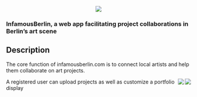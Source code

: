 <div align="center">
  <img src="https://res.cloudinary.com/dbpv82leg/image/upload/c_fill,g_auto,w_300/v1673965776/logo.png" />
</div>

### InfamousBerlin, a web app facilitating project collaborations in Berlin’s art scene

## Description

The core function of infamousberlin.com is to connect local artists and help them collaborate on art projects.

<img align="right" src="https://res.cloudinary.com/dbpv82leg/image/upload/c_scale,w_600/v1674051027/project-show.gif" />A registered user can upload projects
<img align="right" src="https://res.cloudinary.com/dbpv82leg/image/upload/c_scale,w_600/v1674048907/gridstack-feature.gif" />as well as customize a portfolio display
